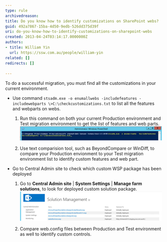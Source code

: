 ```yaml
---
type: rule
archivedreason: 
title: Do you know how to identify customizations on SharePoint webs?
guid: 492a7867-15ba-4d50-9edb-526dd375d39f
uri: do-you-know-how-to-identify-customizations-on-sharepoint-webs
created: 2013-04-24T03:14:17.0000000Z
authors:
- title: William Yin
  url: https://ssw.com.au/people/william-yin
related: []
redirects: []

---
```


To do a successful migration, you must find all the customizations in your current environment. 

<!--endintro-->

* Use command `stsadm.exe -o enumallwebs -includefeatures -includewebparts \>C:\checkcustomizations.txt` to list all the features and webparts on webs.

  1. Run this command on both your current Production environment and Test migration environment to get the list of features and web parts.
    ![](/rules/do-you-know-how-to-identify-customizations-on-sharepoint-webs/GetCustomFeaturesAndWebParts.jpg)

  2. Use text comparision tool, such as BeyondCompare or WinDiff, to compare your Production envionment to your Test migration environment list to identify custom features and web part.

* Go to Central Admin site to check which custom WSP package has been deployed

  1. Go to **Central Admin site** | **System Settings** | **Manage farm solutions**, to look for deployed custom solution package.
    ![](/rules/do-you-know-how-to-identify-customizations-on-sharepoint-webs/CustomSolutionPackages.jpg)

  2. Compare web.config files between Production and Test environment as well to identify custom controls.

